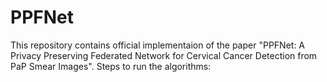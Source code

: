 # PPFNet
This repository contains official implementaion of the paper "PPFNet: A Privacy Preserving Federated Network for Cervical Cancer Detection from PaP Smear Images".
Steps to run the algorithms:
